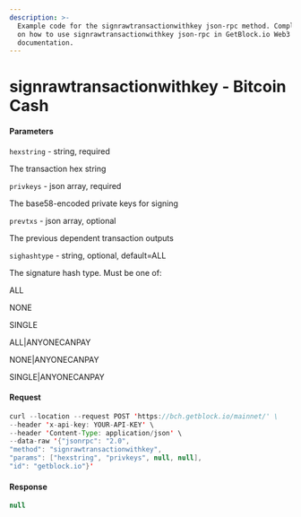```yaml
---
description: >-
  Example code for the signrawtransactionwithkey json-rpc method. Сomplete guide
  on how to use signrawtransactionwithkey json-rpc in GetBlock.io Web3
  documentation.
---
```


# signrawtransactionwithkey - Bitcoin Cash

#### Parameters

`hexstring` - string, required

The transaction hex string

`privkeys` - json array, required

The base58-encoded private keys for signing

`prevtxs` - json array, optional

The previous dependent transaction outputs

`sighashtype` - string, optional, default=ALL

The signature hash type. Must be one of:

ALL

NONE

SINGLE

ALL|ANYONECANPAY

NONE|ANYONECANPAY

SINGLE|ANYONECANPAY

#### Request

```java
curl --location --request POST 'https://bch.getblock.io/mainnet/' \ 
--header 'x-api-key: YOUR-API-KEY' \ 
--header 'Content-Type: application/json' \ 
--data-raw '{"jsonrpc": "2.0",
"method": "signrawtransactionwithkey",
"params": ["hexstring", "privkeys", null, null],
"id": "getblock.io"}'
```

#### Response

```java
null
```
